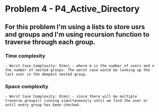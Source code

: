 
# Problem 4 - P4_Active_Directory

  ## For this problem I'm using a lists to store usrs and groups and I'm using recursion function to traverse through each group.

  ### Time complexity

    - Worst Case Complexity: O(mn) - where m is the number of users and n the number of nested groups. The worst case would be looking up the last user in the deepest nested group. 

  ### Space complexity

    - Worst Case Complexity: O(mn) - since there will be multiple traverse_groups() running simultaneously until we find the user or until every group has been checked.
